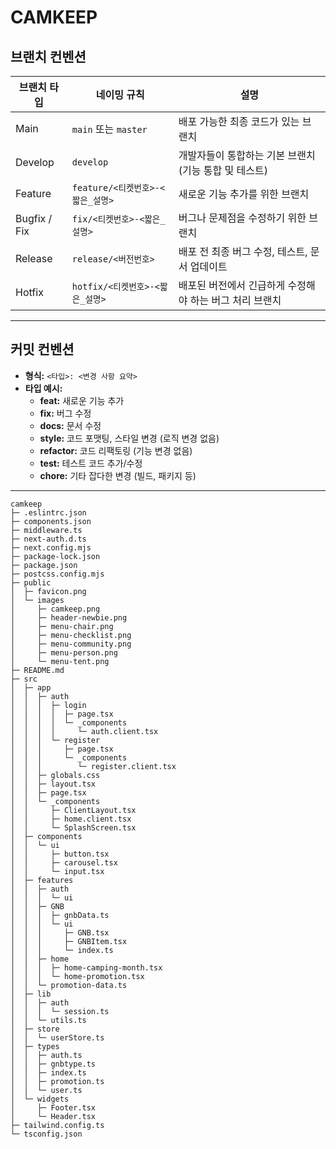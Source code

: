 # CAMKEEP

## 브랜치 컨벤션

| **브랜치 타입** | **네이밍 규칙**                  | **설명**                                                |
| --------------- | -------------------------------- | ------------------------------------------------------- |
| Main            | `main` 또는 `master`             | 배포 가능한 최종 코드가 있는 브랜치                     |
| Develop         | `develop`                        | 개발자들이 통합하는 기본 브랜치 (기능 통합 및 테스트)   |
| Feature         | `feature/<티켓번호>-<짧은_설명>` | 새로운 기능 추가를 위한 브랜치                          |
| Bugfix / Fix    | `fix/<티켓번호>-<짧은_설명>`     | 버그나 문제점을 수정하기 위한 브랜치                    |
| Release         | `release/<버전번호>`             | 배포 전 최종 버그 수정, 테스트, 문서 업데이트           |
| Hotfix          | `hotfix/<티켓번호>-<짧은_설명>`  | 배포된 버전에서 긴급하게 수정해야 하는 버그 처리 브랜치 |

---

## 커밋 컨벤션

- **형식:** `<타입>: <변경 사항 요약>`
- **타입 예시:**
  - **feat:** 새로운 기능 추가
  - **fix:** 버그 수정
  - **docs:** 문서 수정
  - **style:** 코드 포맷팅, 스타일 변경 (로직 변경 없음)
  - **refactor:** 코드 리팩토링 (기능 변경 없음)
  - **test:** 테스트 코드 추가/수정
  - **chore:** 기타 잡다한 변경 (빌드, 패키지 등)

---



```
camkeep
├─ .eslintrc.json
├─ components.json
├─ middleware.ts
├─ next-auth.d.ts
├─ next.config.mjs
├─ package-lock.json
├─ package.json
├─ postcss.config.mjs
├─ public
│  ├─ favicon.png
│  └─ images
│     ├─ camkeep.png
│     ├─ header-newbie.png
│     ├─ menu-chair.png
│     ├─ menu-checklist.png
│     ├─ menu-community.png
│     ├─ menu-person.png
│     └─ menu-tent.png
├─ README.md
├─ src
│  ├─ app
│  │  ├─ auth
│  │  │  ├─ login
│  │  │  │  ├─ page.tsx
│  │  │  │  └─ _components
│  │  │  │     └─ auth.client.tsx
│  │  │  └─ register
│  │  │     ├─ page.tsx
│  │  │     └─ _components
│  │  │        └─ register.client.tsx
│  │  ├─ globals.css
│  │  ├─ layout.tsx
│  │  ├─ page.tsx
│  │  └─ _components
│  │     ├─ ClientLayout.tsx
│  │     ├─ home.client.tsx
│  │     └─ SplashScreen.tsx
│  ├─ components
│  │  └─ ui
│  │     ├─ button.tsx
│  │     ├─ carousel.tsx
│  │     └─ input.tsx
│  ├─ features
│  │  ├─ auth
│  │  │  └─ ui
│  │  ├─ GNB
│  │  │  ├─ gnbData.ts
│  │  │  └─ ui
│  │  │     ├─ GNB.tsx
│  │  │     ├─ GNBItem.tsx
│  │  │     └─ index.ts
│  │  ├─ home
│  │  │  ├─ home-camping-month.tsx
│  │  │  └─ home-promotion.tsx
│  │  └─ promotion-data.ts
│  ├─ lib
│  │  ├─ auth
│  │  │  └─ session.ts
│  │  └─ utils.ts
│  ├─ store
│  │  └─ userStore.ts
│  ├─ types
│  │  ├─ auth.ts
│  │  ├─ gnbtype.ts
│  │  ├─ index.ts
│  │  ├─ promotion.ts
│  │  └─ user.ts
│  └─ widgets
│     ├─ Footer.tsx
│     └─ Header.tsx
├─ tailwind.config.ts
└─ tsconfig.json

```